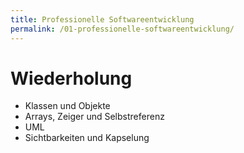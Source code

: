 ```yaml
---
title: Professionelle Softwareentwicklung
permalink: /01-professionelle-softwareentwicklung/
---
```


# Wiederholung

- Klassen und Objekte
- Arrays, Zeiger und Selbstreferenz
- UML
- Sichtbarkeiten und Kapselung
